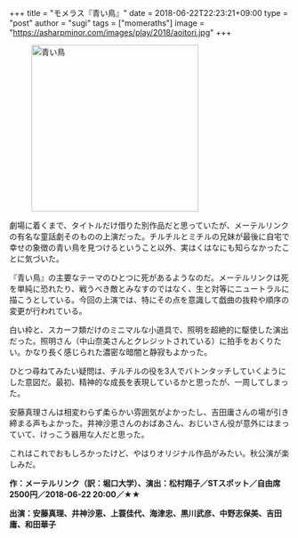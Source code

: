 +++
title = "モメラス『青い鳥』"
date = 2018-06-22T22:23:21+09:00
type = "post"
author = "sugi"
tags = ["momeraths"]
image = "https://asharpminor.com/images/play/2018/aoitori.jpg"
+++
<figure class="alignleft"><img src="/images/play/2018/aoitori.jpg" alt="青い鳥" style="width: 300px !important;"></figure>

劇場に着くまで、タイトルだけ借りた別作品だと思っていたが、メーテルリンクの有名な童話劇そのものの上演だった。チルチルとミチルの兄妹が最後に自宅で幸せの象徴の青い鳥を見つけるということ以外、実はくはなにも知らなかったことに気づいた。

『青い鳥』の主要なテーマのひとつに死があるようなのだ。メーテルリンクは死を単純に恐れたり、戦うべき敵とみなすのではなく、生と対等にニュートラルに描こうとしている。今回の上演では、特にその点を意識して戯曲の抜粋や順序の変更が行われている。

白い枠と、スカーフ類だけのミニマルな小道具で、照明を超絶的に駆使した演出だった。照明さん（中山奈美さんとクレジットされている）に拍手をおくりたい。かなり長く感じられた濃密な暗闇と静寂もよかった。

ひとつ尋ねてみたい疑問は、チルチルの役を3人でバトンタッチしていくようにした意図だ。最初、精神的な成長を表現しているかと思ったが、一周してしまった。

安藤真理さんは相変わらず柔らかい雰囲気がよかったし、吉田庸さんの場が引き締まる声もよかった。井神沙恵さんのおばあさん、おじいさん役が意外にはまっていて、けっこう器用な人だと思った。

これはこれでおもしろかったけど、やはりオリジナル作品がみたい。秋公演が楽しみだ。

**作：メーテルリンク（訳：堀口大学）、演出：松村翔子／STスポット／自由席2500円／2018-06-22 20:00／★★**

**出演：安藤真理、井神沙恵、上蓑佳代、海津忠、黒川武彦、中野志保美、吉田庸、和田華子**
